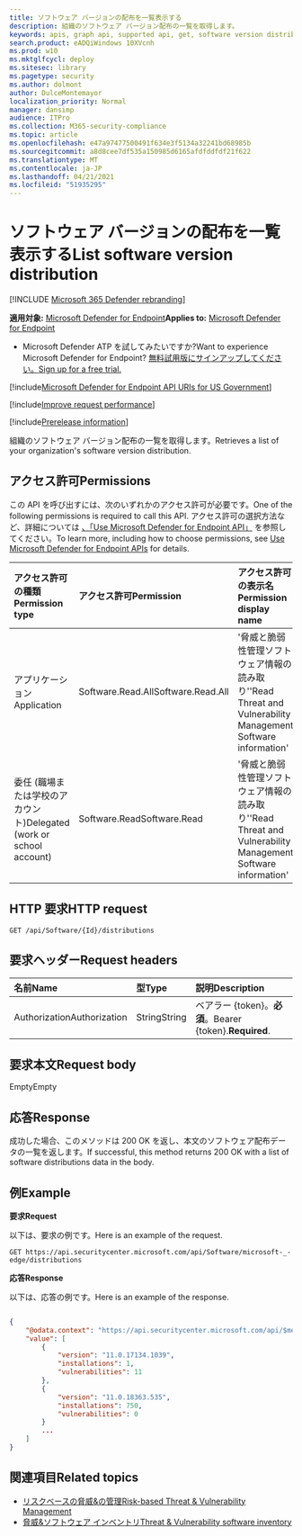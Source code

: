 ```yaml
---
title: ソフトウェア バージョンの配布を一覧表示する
description: 組織のソフトウェア バージョン配布の一覧を取得します。
keywords: apis, graph api, supported api, get, software version distribution, Microsoft Defender for Endpoint tvm api
search.product: eADQiWindows 10XVcnh
ms.prod: w10
ms.mktglfcycl: deploy
ms.sitesec: library
ms.pagetype: security
ms.author: dolmont
author: DulceMontemayor
localization_priority: Normal
manager: dansimp
audience: ITPro
ms.collection: M365-security-compliance
ms.topic: article
ms.openlocfilehash: e47a97477500491f634e3f5134a32241bd68985b
ms.sourcegitcommit: a8d8cee7df535a150985d6165afdfddfdf21f622
ms.translationtype: MT
ms.contentlocale: ja-JP
ms.lasthandoff: 04/21/2021
ms.locfileid: "51935295"
---
```

# <a name="list-software-version-distribution"></a><span data-ttu-id="932da-104">ソフトウェア バージョンの配布を一覧表示する</span><span class="sxs-lookup"><span data-stu-id="932da-104">List software version distribution</span></span> 

[!INCLUDE [Microsoft 365 Defender rebranding](../../includes/microsoft-defender.md)]

<span data-ttu-id="932da-105">**適用対象:** [Microsoft Defender for Endpoint](https://go.microsoft.com/fwlink/?linkid=2154037)</span><span class="sxs-lookup"><span data-stu-id="932da-105">**Applies to:** [Microsoft Defender for Endpoint](https://go.microsoft.com/fwlink/?linkid=2154037)</span></span>

- <span data-ttu-id="932da-106">Microsoft Defender ATP を試してみたいですか?</span><span class="sxs-lookup"><span data-stu-id="932da-106">Want to experience Microsoft Defender for Endpoint?</span></span> [<span data-ttu-id="932da-107">無料試用版にサインアップしてください。</span><span class="sxs-lookup"><span data-stu-id="932da-107">Sign up for a free trial.</span></span>](https://www.microsoft.com/microsoft-365/windows/microsoft-defender-atp?ocid=docs-wdatp-exposedapis-abovefoldlink) 

[!include[Microsoft Defender for Endpoint API URIs for US Government](../../includes/microsoft-defender-api-usgov.md)]

[!include[Improve request performance](../../includes/improve-request-performance.md)]

[!include[Prerelease information](../../includes/prerelease.md)]

<span data-ttu-id="932da-108">組織のソフトウェア バージョン配布の一覧を取得します。</span><span class="sxs-lookup"><span data-stu-id="932da-108">Retrieves a list of your organization's software version distribution.</span></span> 

## <a name="permissions"></a><span data-ttu-id="932da-109">アクセス許可</span><span class="sxs-lookup"><span data-stu-id="932da-109">Permissions</span></span>
<span data-ttu-id="932da-110">この API を呼び出すには、次のいずれかのアクセス許可が必要です。</span><span class="sxs-lookup"><span data-stu-id="932da-110">One of the following permissions is required to call this API.</span></span> <span data-ttu-id="932da-111">アクセス許可の選択方法など、詳細については [、「Use Microsoft Defender for Endpoint API」](apis-intro.md) を参照してください。</span><span class="sxs-lookup"><span data-stu-id="932da-111">To learn more, including how to choose permissions, see [Use Microsoft Defender for Endpoint APIs](apis-intro.md) for details.</span></span>

<span data-ttu-id="932da-112">アクセス許可の種類</span><span class="sxs-lookup"><span data-stu-id="932da-112">Permission type</span></span> |   <span data-ttu-id="932da-113">アクセス許可</span><span class="sxs-lookup"><span data-stu-id="932da-113">Permission</span></span>  |   <span data-ttu-id="932da-114">アクセス許可の表示名</span><span class="sxs-lookup"><span data-stu-id="932da-114">Permission display name</span></span>
:---|:---|:---
<span data-ttu-id="932da-115">アプリケーション</span><span class="sxs-lookup"><span data-stu-id="932da-115">Application</span></span> | <span data-ttu-id="932da-116">Software.Read.All</span><span class="sxs-lookup"><span data-stu-id="932da-116">Software.Read.All</span></span> | <span data-ttu-id="932da-117">'脅威と脆弱性管理ソフトウェア情報の読み取り'</span><span class="sxs-lookup"><span data-stu-id="932da-117">'Read Threat and Vulnerability Management Software information'</span></span>
<span data-ttu-id="932da-118">委任 (職場または学校のアカウント)</span><span class="sxs-lookup"><span data-stu-id="932da-118">Delegated (work or school account)</span></span> | <span data-ttu-id="932da-119">Software.Read</span><span class="sxs-lookup"><span data-stu-id="932da-119">Software.Read</span></span> | <span data-ttu-id="932da-120">'脅威と脆弱性管理ソフトウェア情報の読み取り'</span><span class="sxs-lookup"><span data-stu-id="932da-120">'Read Threat and Vulnerability Management Software information'</span></span>

## <a name="http-request"></a><span data-ttu-id="932da-121">HTTP 要求</span><span class="sxs-lookup"><span data-stu-id="932da-121">HTTP request</span></span>
```
GET /api/Software/{Id}/distributions
```

## <a name="request-headers"></a><span data-ttu-id="932da-122">要求ヘッダー</span><span class="sxs-lookup"><span data-stu-id="932da-122">Request headers</span></span>

| <span data-ttu-id="932da-123">名前</span><span class="sxs-lookup"><span data-stu-id="932da-123">Name</span></span>        | <span data-ttu-id="932da-124">型</span><span class="sxs-lookup"><span data-stu-id="932da-124">Type</span></span> | <span data-ttu-id="932da-125">説明</span><span class="sxs-lookup"><span data-stu-id="932da-125">Description</span></span>
|:--------------|:-------|:--------------|
| <span data-ttu-id="932da-126">Authorization</span><span class="sxs-lookup"><span data-stu-id="932da-126">Authorization</span></span> | <span data-ttu-id="932da-127">String</span><span class="sxs-lookup"><span data-stu-id="932da-127">String</span></span> | <span data-ttu-id="932da-128">ベアラー {token}。**必須**。</span><span class="sxs-lookup"><span data-stu-id="932da-128">Bearer {token}.**Required**.</span></span>

## <a name="request-body"></a><span data-ttu-id="932da-129">要求本文</span><span class="sxs-lookup"><span data-stu-id="932da-129">Request body</span></span>
<span data-ttu-id="932da-130">Empty</span><span class="sxs-lookup"><span data-stu-id="932da-130">Empty</span></span>

## <a name="response"></a><span data-ttu-id="932da-131">応答</span><span class="sxs-lookup"><span data-stu-id="932da-131">Response</span></span>
<span data-ttu-id="932da-132">成功した場合、このメソッドは 200 OK を返し、本文のソフトウェア配布データの一覧を返します。</span><span class="sxs-lookup"><span data-stu-id="932da-132">If successful, this method returns 200 OK with a list of software distributions data in the body.</span></span> 


## <a name="example"></a><span data-ttu-id="932da-133">例</span><span class="sxs-lookup"><span data-stu-id="932da-133">Example</span></span>

<span data-ttu-id="932da-134">**要求**</span><span class="sxs-lookup"><span data-stu-id="932da-134">**Request**</span></span>

<span data-ttu-id="932da-135">以下は、要求の例です。</span><span class="sxs-lookup"><span data-stu-id="932da-135">Here is an example of the request.</span></span>

```
GET https://api.securitycenter.microsoft.com/api/Software/microsoft-_-edge/distributions
```

<span data-ttu-id="932da-136">**応答**</span><span class="sxs-lookup"><span data-stu-id="932da-136">**Response**</span></span>

<span data-ttu-id="932da-137">以下は、応答の例です。</span><span class="sxs-lookup"><span data-stu-id="932da-137">Here is an example of the response.</span></span>

```json

{
    "@odata.context": "https://api.securitycenter.microsoft.com/api/$metadata#Distributions",
    "value": [
        {
            "version": "11.0.17134.1039",
            "installations": 1,
            "vulnerabilities": 11
        },
        {
            "version": "11.0.18363.535",
            "installations": 750,
            "vulnerabilities": 0
        }
        ...
    ]
}
```

## <a name="related-topics"></a><span data-ttu-id="932da-138">関連項目</span><span class="sxs-lookup"><span data-stu-id="932da-138">Related topics</span></span>
- [<span data-ttu-id="932da-139">リスクベースの脅威&の管理</span><span class="sxs-lookup"><span data-stu-id="932da-139">Risk-based Threat & Vulnerability Management</span></span>](https://docs.microsoft.com/microsoft-365/security/defender-endpoint/next-gen-threat-and-vuln-mgt)
- [<span data-ttu-id="932da-140">脅威&ソフトウェア インベントリ</span><span class="sxs-lookup"><span data-stu-id="932da-140">Threat & Vulnerability software inventory</span></span>](https://docs.microsoft.com/microsoft-365/security/defender-endpoint/tvm-software-inventory)
